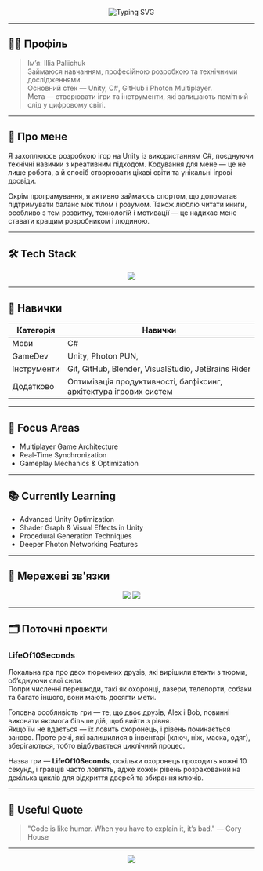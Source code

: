 <!-- PROFIL: Noctrel -->
<!-- SECRET: If you're reading this, you found the hidden note. Keep building. -->
<!--- ## Numena's Adventures
 Пригоди Нумена 
<!-- Верхній банер -->
<p align="center">
  <img src="https://readme-typing-svg.herokuapp.com?font=Fira+Code&size=28&duration=3000&pause=1000&color=00FF9C&center=true&vCenter=true&width=950&lines=Noctrel+-+Game+Developer;Unity+%26+C%23+Specialist;Photon+Multiplayer+Engineer;System+Architecture+%26+Logic+Designer;Optimization+%26+Performance+Focused;Always+Learning%2C+Always+Improving" alt="Typing SVG" />
</p>

---
## 🕵️‍♂️ Профіль  
> Ім’я: Illia Paliichuk  
> Займаюся навчанням, професійною розробкою та технічними дослідженнями.  
> Основний стек — Unity, C#, GitHub і Photon Multiplayer.  
> Мета — створювати ігри та інструменти, які залишають помітний слід у цифровому світі.  

---
## 🧠 Про мене
Я захоплююсь розробкою ігор на Unity із використанням C#, поєднуючи технічні навички з креативним підходом.
Кодування для мене — це не лише робота, а й спосіб створювати цікаві світи та унікальні ігрові досвіди.

Окрім програмування, я активно займаюсь спортом, що допомагає підтримувати баланс між тілом і розумом.
Також люблю читати книги, особливо з тем розвитку, технологій і мотивації — це надихає мене ставати кращим розробником і людиною.

---

## 🛠 Tech Stack
<p align="center">
  <img src="https://skillicons.dev/icons?i=unity,cs,git,github,blender,visualstudio,rider" />
</p>

---

## 🚀 Навички
| Категорія | Навички |
|-----------|---------|
| Мови | C# |
| GameDev | Unity, Photon PUN,  |
| Інструменти | Git, GitHub, Blender, VisualStudio, JetBrains Rider |
| Додатково | Оптимізація продуктивності, багфіксинг, архітектура ігрових систем |

---

## 🎯 Focus Areas
- Multiplayer Game Architecture  
- Real-Time Synchronization  
- Gameplay Mechanics & Optimization  


---

## 📚 Currently Learning
- Advanced Unity Optimization  
- Shader Graph & Visual Effects in Unity  
- Procedural Generation Techniques  
- Deeper Photon Networking Features  

---



## 📡 Мережеві зв'язки
<p align="center">
  <a href="https://github.com/Noctrel"><img src="https://img.shields.io/badge/GitHub-Noctrel-181717?style=for-the-badge&logo=github"></a>
  <a href="https://wakatime.com/@Noctrel"><img src="https://img.shields.io/badge/WakaTime-Tracking-blue?style=for-the-badge&logo=wakatime"></a>
</p>

---

## 🗂 Поточні проєкти

### LifeOf10Seconds  
Локальна гра про двох тюремних друзів, які вирішили втекти з тюрми, об’єднуючи свої сили.  
Попри численні перешкоди, такі як охоронці, лазери, телепорти, собаки та багато іншого, вони мають досягти мети.

Головна особливість гри — те, що двоє друзів, Alex і Bob, повинні виконати якомога більше дій, щоб вийти з рівня.  
Якщо їм не вдається — їх ловить охоронець, і рівень починається заново. Проте речі, які залишилися в інвентарі (ключ, ніж, маска, одяг), зберігаються, тобто відбувається циклічний процес.  

Назва гри — **LifeOf10Seconds**, оскільки охоронець проходить кожні 10 секунд, і гравців часто ловлять, адже кожен рівень розрахований на декілька циклів для відкриття дверей та збирання ключів.

---

## 📜 Useful Quote
> "Code is like humor. When you have to explain it, it’s bad." — Cory House

---

<p align="center">
  <a href="https://github.com/Noctrel">
    <img src="https://komarev.com/ghpvc/?username=Noctrel&color=blue&style=for-the-badge&label=Profile+Views">
  </a>
</p>
